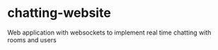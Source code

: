 # chatting-website
Web application with websockets to implement real time chatting with rooms and users
